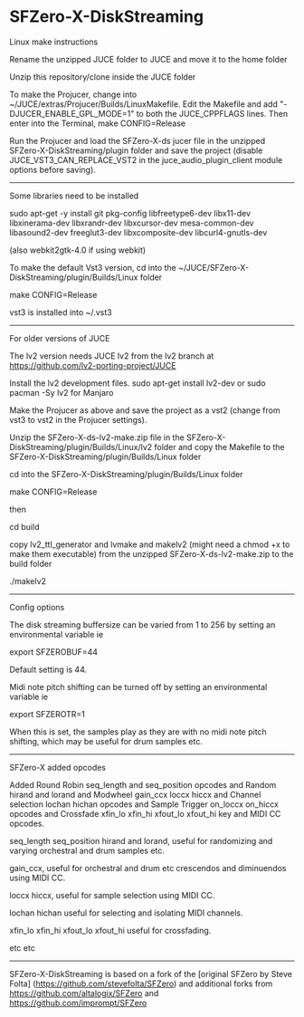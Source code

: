 # SFZero-X-DiskStreaming

Linux make instructions

Rename the unzipped JUCE folder to JUCE and move it to the home folder

Unzip this repository/clone inside the JUCE folder

To make the Projucer, change into ~/JUCE/extras/Projucer/Builds/LinuxMakefile.
Edit the Makefile and add "-DJUCER_ENABLE_GPL_MODE=1" to both the JUCE_CPPFLAGS lines.
Then enter into the Terminal, 
make CONFIG=Release

Run the Projucer and load the SFZero-X-ds jucer file in the unzipped SFZero-X-DiskStreaming/plugin folder and save the project (disable JUCE_VST3_CAN_REPLACE_VST2 in the juce_audio_plugin_client module options before saving).

---------
 
Some libraries need to be installed

sudo apt-get -y install git pkg-config libfreetype6-dev libx11-dev libxinerama-dev libxrandr-dev libxcursor-dev mesa-common-dev libasound2-dev freeglut3-dev libxcomposite-dev libcurl4-gnutls-dev

(also webkit2gtk-4.0 if using webkit)

To make the default Vst3 version, cd into the ~/JUCE/SFZero-X-DiskStreaming/plugin/Builds/Linux folder

make CONFIG=Release

vst3 is installed into ~/.vst3

------------

For older versions of JUCE

The lv2 version needs JUCE lv2 from the lv2 branch at https://github.com/lv2-porting-project/JUCE

Install the lv2 development files.
sudo apt-get install lv2-dev or sudo pacman -Sy lv2 for Manjaro

Make the Projucer as above and save the project as a vst2 (change from vst3 to vst2 in the Projucer settings).

Unzip the SFZero-X-ds-lv2-make.zip file in the SFZero-X-DiskStreaming/plugin/Builds/Linux/lv2 folder and copy the Makefile to the SFZero-X-DiskStreaming/plugin/Builds/Linux folder

cd into the SFZero-X-DiskStreaming/plugin/Builds/Linux folder

make CONFIG=Release

then

cd build

copy lv2_ttl_generator and lvmake and makelv2 (might need a chmod +x to make them executable) from the unzipped SFZero-X-ds-lv2-make.zip to the build folder

./makelv2

------------

Config options

The disk streaming buffersize can be varied from 1 to 256 by setting an environmental variable ie

export SFZEROBUF=44

Default setting is 44.

Midi note pitch shifting can be turned off by setting an environmental variable ie

export SFZEROTR=1

When this is set, the samples play as they are with no midi note pitch shifting, which may be useful for drum samples etc.

------------

SFZero-X added opcodes

Added Round Robin seq_length and seq_position opcodes and Random hirand and lorand and Modwheel gain_ccx loccx hiccx and Channel selection lochan hichan opcodes and Sample Trigger on_loccx on_hiccx opcodes and Crossfade xfin_lo xfin_hi xfout_lo xfout_hi key and MIDI CC opcodes.

seq_length seq_position hirand and lorand, useful for randomizing and varying orchestral and drum samples etc.

gain_ccx, useful for orchestral and drum etc crescendos and diminuendos using MIDI CC.

loccx hiccx, useful for sample selection using MIDI CC.

lochan hichan useful for selecting and isolating MIDI channels.

xfin_lo xfin_hi xfout_lo xfout_hi useful for crossfading.

etc etc

------------

SFZero-X-DiskStreaming is based on a fork of the [original SFZero by Steve Folta] (https://github.com/stevefolta/SFZero) and additional forks from https://github.com/altalogix/SFZero and https://github.com/imprompt/SFZero
